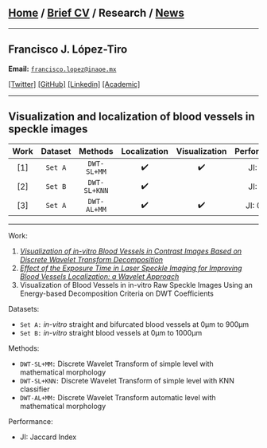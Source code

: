 
## [Home](/index) / [Brief CV](/brief_cv) / Research / [News](/news)
___




## Francisco J. López-Tiro 
**Email:** [`francisco.lopez@inaoe.mx`](mailto:francisco.lopez@inaoe.com?subject=%20Hello,%20Francisco)


[[Twitter]](https://twitter.com/Friscolt)
[[GitHub]](https://github.com/friscolt)
[[Linkedin]](https://www.linkedin.com/in/friscolt)
[[Academic]](https://scholar.google.es/citations?user=IlG06bYAAAAJ&hl=es)


---

## Visualization and localization of blood vessels in speckle images


| Work |   Dataset     |    Methods   | Localization | Visualization | Performance |
|:----:|:-------------:|:------------:|:------------:|:-------------:|:-----------:|
| [1]  | `Set A`       | `DWT-SL+MM`  |       ✔️     |       ✔️      |   JI: 0.8   |
| [2]  | `Set B`       | `DWT-SL+KNN` |       ✔️     |               |   JI: 0.9   |
| [3]  | `Set A`       | `DWT-AL+MM`  |       ✔️     |       ✔️      |   JI: 0.10  |

___


Work:

1. [*Visualization of in-vitro Blood Vessels in Contrast Images Based on Discrete Wavelet Transform Decomposition*](https://ieeexplore.ieee.org/document/8827144)
2. [*Effect of the Exposure Time in Laser Speckle Imaging for Improving Blood Vessels Localization: a Wavelet Approach*](https://ieeexplore.ieee.org/document/9129242/)
3. Visualization of Blood Vessels in in-vitro Raw Speckle Images Using an Energy-based Decomposition Criteria on DWT Coefficients

Datasets:


*  `Set A:` *in-vitro* straight and bifurcated blood vessels at 0µm to 900µm
*  `Set B:` *in-vitro* straight blood vessels at 0µm to 1000µm


Methods: 

* `DWT-SL+MM:` Discrete Wavelet Transform of simple level with mathematical morphology 
* `DWT-SL+KNN:` Discrete Wavelet Transform of simple level with KNN classifier
* `DWT-AL+MM:` Discrete Wavelet Transform automatic level with mathematical morphology 


Performance:

* JI: Jaccard Index




